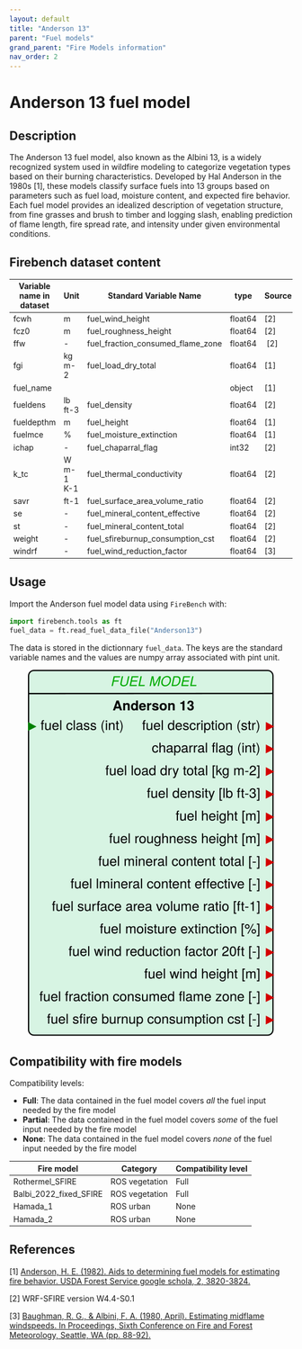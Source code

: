 ```yaml
---
layout: default
title: "Anderson 13"
parent: "Fuel models"
grand_parent: "Fire Models information"
nav_order: 2
---
```


# Anderson 13 fuel model
## Description
The Anderson 13 fuel model, also known as the Albini 13, is a widely recognized system used in wildfire modeling to categorize vegetation types based on their burning characteristics. Developed by Hal Anderson in the 1980s [1], these models classify surface fuels into 13 groups based on parameters such as fuel load, moisture content, and expected fire behavior. Each fuel model provides an idealized description of vegetation structure, from fine grasses and brush to timber and logging slash, enabling prediction of flame length, fire spread rate, and intensity under given environmental conditions. 

## Firebench dataset content

Variable name in dataset    | Unit  | Standard Variable Name    | type      | Source
------------------------    | ----  | ----------------------    | ----      | ------
fcwh                        | m     | fuel_wind_height          | float64   | [2]
fcz0                        | m     | fuel_roughness_height     | float64   | [2]
ffw                         | -     | fuel_fraction_consumed_flame_zone | float64 | [2]
fgi                         | kg m-2| fuel_load_dry_total       | float64   | [1]
fuel_name                   |       |                           | object    | [1]
fueldens                    | lb ft-3| fuel_density             | float64   | [2]
fueldepthm                  | m     | fuel_height               | float64   | [1]
fuelmce                     | %     | fuel_moisture_extinction  | float64   | [1]
ichap                       | -     | fuel_chaparral_flag       | int32     | [2]
k_tc                        | W m-1 K-1| fuel_thermal_conductivity| float64 | [2]
savr                        | ft-1  | fuel_surface_area_volume_ratio| float64 | [2]
se                          | -  | fuel_mineral_content_effective| float64  | [2]
st                          | -  | fuel_mineral_content_total   | float64   | [2]
weight                      | -  | fuel_sfireburnup_consumption_cst| float64| [2]
windrf                      | -  | fuel_wind_reduction_factor   | float64   | [3]

## Usage

Import the Anderson fuel model data using `FireBench` with:
```python
import firebench.tools as ft
fuel_data = ft.read_fuel_data_file("Anderson13")
```
The data is stored in the dictionnary `fuel_data`. The keys are the standard variable names and the values are numpy array associated with pint unit.

<div style="text-align: center;">
    <img src="../../assets/diagram_blocks/fuel_model/anderson13.svg" alt="Block Anderson"/>
</div>

## Compatibility with fire models

Compatibility levels:
- **Full**: The data contained in the fuel model covers *all* the fuel input needed by the fire model
- **Partial**: The data contained in the fuel model covers *some* of the fuel input needed by the fire model
- **None**: The data contained in the fuel model covers *none* of the fuel input needed by the fire model


Fire model              | Category          | Compatibility level
----------              | --------          | -----------------
Rothermel_SFIRE         | ROS vegetation    | Full
Balbi_2022_fixed_SFIRE  | ROS vegetation    | Full
Hamada_1                | ROS urban         | None
Hamada_2                | ROS urban         | None


## References

[1] [Anderson, H. E. (1982). Aids to determining fuel models for estimating fire behavior. USDA Forest Service google schola, 2, 3820-3824.](https://www.fs.usda.gov/rm/pubs_int/int_gtr122.pdf)

[2] WRF-SFIRE version W4.4-S0.1

[3] [Baughman, R. G., & Albini, F. A. (1980, April). Estimating midflame windspeeds. In Proceedings, Sixth Conference on Fire and Forest Meteorology, Seattle, WA (pp. 88-92).](https://www.frames.gov/documents/behaveplus/publications/Baughman_and_Albini_1980_EstMidflamWind_ocr.pdf)